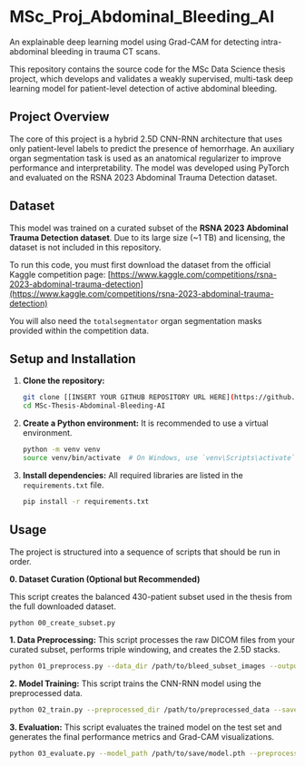 # MSc_Proj_Abdominal_Bleeding_AI
An explainable deep learning model using Grad-CAM for detecting intra-abdominal bleeding in trauma CT scans.

This repository contains the source code for the MSc Data Science thesis project, which develops and validates a weakly supervised, multi-task deep learning model for patient-level detection of active abdominal bleeding.

## Project Overview

The core of this project is a hybrid 2.5D CNN-RNN architecture that uses only patient-level labels to predict the presence of hemorrhage. An auxiliary organ segmentation task is used as an anatomical regularizer to improve performance and interpretability. The model was developed using PyTorch and evaluated on the RSNA 2023 Abdominal Trauma Detection dataset.

## Dataset

This model was trained on a curated subset of the **RSNA 2023 Abdominal Trauma Detection dataset**. Due to its large size (~1 TB) and licensing, the dataset is not included in this repository.

To run this code, you must first download the dataset from the official Kaggle competition page:
[https://www.kaggle.com/competitions/rsna-2023-abdominal-trauma-detection](https://www.kaggle.com/competitions/rsna-2023-abdominal-trauma-detection)

You will also need the `totalsegmentator` organ segmentation masks provided within the competition data.

## Setup and Installation

1.  **Clone the repository:**
    ```bash
    git clone [[INSERT YOUR GITHUB REPOSITORY URL HERE](https://github.com/ramsjosh/MSc_Proj_Abdominal_Bleeding_AI)]
    cd MSc-Thesis-Abdominal-Bleeding-AI
    ```

2.  **Create a Python environment:** It is recommended to use a virtual environment.
    ```bash
    python -m venv venv
    source venv/bin/activate  # On Windows, use `venv\Scripts\activate`
    ```

3.  **Install dependencies:** All required libraries are listed in the `requirements.txt` file.
    ```bash
    pip install -r requirements.txt
    ```

## Usage

The project is structured into a sequence of scripts that should be run in order.

**0. Dataset Curation (Optional but Recommended)**

This script creates the balanced 430-patient subset used in the thesis from the full downloaded dataset.

```bash
python 00_create_subset.py
```

**1. Data Preprocessing:**
This script processes the raw DICOM files from your curated subset, performs triple windowing, and creates the 2.5D stacks.
```bash
python 01_preprocess.py --data_dir /path/to/bleed_subset_images --output_dir /path/to/preprocessed_data
```

**2. Model Training:**
This script trains the CNN-RNN model using the preprocessed data.
```bash
python 02_train.py --preprocessed_dir /path/to/preprocessed_data --save_path /path/to/save/model.pth
```

**3. Evaluation:**
This script evaluates the trained model on the test set and generates the final performance metrics and Grad-CAM visualizations.
```bash
python 03_evaluate.py --model_path /path/to/save/model.pth --preprocessed_dir /path/to/preprocessed_data

